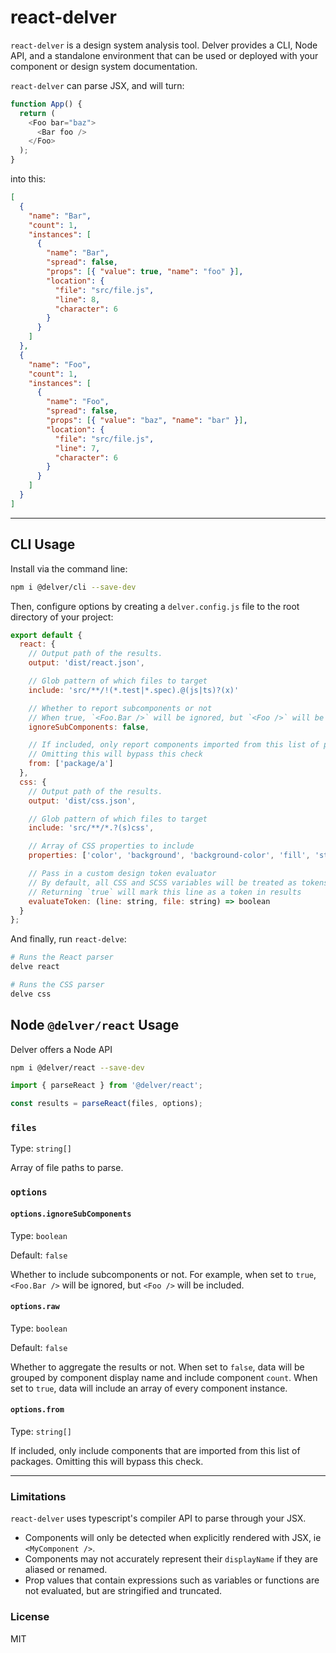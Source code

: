 # react-delver

`react-delver` is a design system analysis tool. Delver provides a CLI, Node API, and a standalone environment that can be used or deployed with your component or design system documentation.

`react-delver` can parse JSX, and will turn:

```js
function App() {
  return (
    <Foo bar="baz">
      <Bar foo />
    </Foo>
  );
}
```

into this:

```json
[
  {
    "name": "Bar",
    "count": 1,
    "instances": [
      {
        "name": "Bar",
        "spread": false,
        "props": [{ "value": true, "name": "foo" }],
        "location": {
          "file": "src/file.js",
          "line": 8,
          "character": 6
        }
      }
    ]
  },
  {
    "name": "Foo",
    "count": 1,
    "instances": [
      {
        "name": "Foo",
        "spread": false,
        "props": [{ "value": "baz", "name": "bar" }],
        "location": {
          "file": "src/file.js",
          "line": 7,
          "character": 6
        }
      }
    ]
  }
]
```

---

## CLI Usage

Install via the command line:

```bash
npm i @delver/cli --save-dev
```

Then, configure options by creating a `delver.config.js` file to the root directory of your project:

```js
export default {
  react: {
    // Output path of the results.
    output: 'dist/react.json',

    // Glob pattern of which files to target
    include: 'src/**/!(*.test|*.spec).@(js|ts)?(x)'

    // Whether to report subcomponents or not
    // When true, `<Foo.Bar />` will be ignored, but `<Foo />` will be included
    ignoreSubComponents: false,

    // If included, only report components imported from this list of packages
    // Omitting this will bypass this check
    from: ['package/a']
  },
  css: {
    // Output path of the results.
    output: 'dist/css.json',

    // Glob pattern of which files to target
    include: 'src/**/*.?(s)css',

    // Array of CSS properties to include
    properties: ['color', 'background', 'background-color', 'fill', 'stroke']

    // Pass in a custom design token evaluator
    // By default, all CSS and SCSS variables will be treated as tokens
    // Returning `true` will mark this line as a token in results
    evaluateToken: (line: string, file: string) => boolean
  }
};
```

And finally, run `react-delve`:

```bash
# Runs the React parser
delve react

# Runs the CSS parser
delve css
```

## Node `@delver/react` Usage

Delver offers a Node API

```bash
npm i @delver/react --save-dev
```

```js
import { parseReact } from '@delver/react';

const results = parseReact(files, options);
```

### `files`

Type: `string[]`

Array of file paths to parse.

### `options`

#### `options.ignoreSubComponents`

Type: `boolean`

Default: `false`

Whether to include subcomponents or not. For example, when set to `true`, `<Foo.Bar />` will be ignored, but `<Foo />` will be included.

#### `options.raw`

Type: `boolean`

Default: `false`

Whether to aggregate the results or not. When set to `false`, data will be grouped by component display name and include component `count`. When set to `true`, data will include an array of every component instance.

#### `options.from`

Type: `string[]`

If included, only include components that are imported from this list of packages. Omitting this will bypass this check.

---

### Limitations

`react-delver` uses typescript's compiler API to parse through your JSX.

- Components will only be detected when explicitly rendered with JSX, ie `<MyComponent />`.
- Components may not accurately represent their `displayName` if they are aliased or renamed.
- Prop values that contain expressions such as variables or functions are not evaluated, but are stringified and truncated.

### License

MIT
